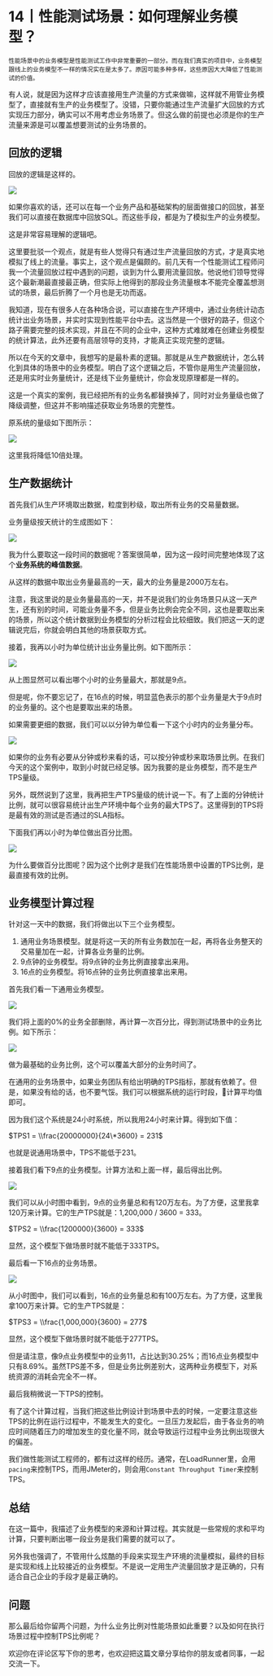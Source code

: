 # 14丨性能测试场景：如何理解业务模型？

    性能场景中的业务模型是性能测试工作中非常重要的一部分。而在我们真实的项目中，业务模型跟线上的业务模型不一样的情况实在是太多了。原因可能多种多样，这些原因大大降低了性能测试的价值。

有人说，就是因为这样才应该直接用生产流量的方式来做嘛，这样就不用管业务模型了，直接就有生产的业务模型了。没错，只要你能通过生产流量扩大回放的方式实现压力部分，确实可以不用考虑业务场景了。但这么做的前提也必须是你的生产流量来源是可以覆盖想要测试的业务场景的。

## 回放的逻辑

回放的逻辑是这样的。

![](https://static001.geekbang.org/resource/image/3a/ce/3a64cf7335ffbc5cec29900354e918ce.jpg)

如果你喜欢的话，还可以在每一个业务产品和基础架构的层面做接口的回放，甚至我们可以直接在数据库中回放SQL。而这些手段，都是为了模拟生产的业务模型。

这是非常容易理解的逻辑吧。

这里要批驳一个观点，就是有些人觉得只有通过生产流量回放的方式，才是真实地 模拟了线上的流量。事实上，这个观点是偏颇的。前几天有一个性能测试工程师问我一个流量回放过程中遇到的问题，谈到为什么要用流量回放。他说他们领导觉得这个最新潮最直接最正确，但实际上他得到的那段业务流量根本不能完全覆盖想测试的场景，最后折腾了一个月也是无功而返。

我知道，现在有很多人在各种场合说，可以直接在生产环境中，通过业务统计动态统计出业务场景，并实时实现到性能平台中去。这当然是一个很好的路子，但这个路子需要完整的技术实现，并且在不同的企业中，这种方式难就难在创建业务模型的统计算法，此外还要有高层领导的支持，才能真正实现完整的逻辑。

所以在今天的文章中，我想写的是最朴素的逻辑。那就是从生产数据统计，怎么转化到具体的场景中的业务模型。明白了这个逻辑之后，不管你是用生产流量回放，还是用实时业务量统计，还是线下业务量统计，你会发现原理都是一样的。

这是一个真实的案例，我已经把所有的业务名都替换掉了，同时对业务量级也做了降级调整，但这并不影响描述获取业务场景的完整性。

原系统的量级如下图所示：

![](https://static001.geekbang.org/resource/image/c2/be/c25bb69556b8f7f409bc620ef42c37be.png)

这里我将降低10倍处理。

## 生产数据统计

首先我们从生产环境取出数据，粒度到秒级，取出所有业务的交易量数据。

业务量级按天统计的生成图如下：

![](https://static001.geekbang.org/resource/image/b1/43/b18ad11f4fb4ed38ff70aaf73d730843.png)

我为什么要取这一段时间的数据呢？答案很简单，因为这一段时间完整地体现了这个**业务系统的峰值数据**。

从这样的数据中取出业务量最高的一天，最大的业务量是2000万左右。

注意，我这里说的是业务量最高的一天，并不是说我们的业务场景只从这一天产生，还有别的时间，可能业务量不多，但是业务比例会完全不同，这也是要取出来的场景，所以这个统计数据到业务模型的分析过程会比较细致。我们把这一天的逻辑说完后，你就会明白其他的场景获取方式。

接着，我再以小时为单位统计出业务量比例。如下图所示：

![](https://static001.geekbang.org/resource/image/48/3a/48a4a0d7b640ce14406f722999c6b63a.png)

从上图显然可以看出哪个小时的业务量最大，那就是9点。

但是呢，你不要忘记了，在16点的时候，明显蓝色表示的那个业务量是大于9点时的业务量的。这个也是要取出来的场景。

如果需要更细的数据，我们可以以分钟为单位看一下这个小时内的业务量分布。

![](https://static001.geekbang.org/resource/image/78/13/78c8b548205520deb627dd033de0cb13.png)

如果你的业务有必要从分钟或秒来看的话，可以按分钟或秒来取场景比例。在我们今天的这个案例中，取到小时就已经足够。因为我要的是业务模型，而不是生产TPS量级。

另外，既然说到了这里，我再把生产TPS量级的统计说一下。有了上面的分钟统计比例，就可以很容易统计出生产环境中每个业务的最大TPS了。这里得到的TPS将是最有效的测试是否通过的SLA指标。

下面我们再以小时为单位做出百分比图。

![](https://static001.geekbang.org/resource/image/8b/4e/8bf4cb8e7a949dd80eff31d9be03004e.png)

为什么要做百分比图呢？因为这个比例才是我们在性能场景中设置的TPS比例，是最直接有效的比例。

## 业务模型计算过程

针对这一天中的数据，我们将做出以下三个业务模型。

1.  通用业务场景模型。就是将这一天的所有业务数加在一起，再将各业务整天的交易量加在一起，计算各业务量的比例。
2.  9点钟的业务模型。将9点钟的业务比例直接拿出来用。
3.  16点的业务模型。将16点钟的业务比例直接拿出来用。

首先我们看一下通用业务模型。

![](https://static001.geekbang.org/resource/image/b0/74/b0aa820312cb9eed421ca3cded00dd74.jpg)

我们将上面的0%的业务全部删除，再计算一次百分比，得到测试场景中的业务比例。如下所示：

![](https://static001.geekbang.org/resource/image/e9/ce/e931d14ca74a7a5674687c1200306ace.png)

做为最基础的业务比例，这个可以覆盖大部分的业务时间了。

在通用的业务场景中，如果业务团队有给出明确的TPS指标，那就有依赖了。但是，如果没有给的话，也不要气馁。我们可以根据系统的运行时段，计算平均值即可。

因为我们这个系统是24小时系统，所以我用24小时来计算。得到如下值：

$TPS1 = \\frac{20000000}{24\*3600} = 231$

也就是说通用场景中，TPS不能低于231。

接着我们看下9点的业务模型。计算方法和上面一样，最后得出比例。

![](https://static001.geekbang.org/resource/image/8f/fe/8f665c118fc36fe62167dcbcc8f8f2fe.png)

我们可以从小时图中看到，9点的业务量总和有120万左右。为了方便，这里我拿120万来计算。它的生产TPS就是：1,200,000 / 3600 = 333。

$TPS2 = \\frac{1200000}{3600} = 333$

显然，这个模型下做场景时就不能低于333TPS。

最后看一下16点的业务场景。

![](https://static001.geekbang.org/resource/image/e3/26/e39e694cd9c0d77d613785dd4de9d426.png)

从小时图中，我们可以看到，16点的业务量总和有100万左右。为了方便，这里我拿100万来计算。它的生产TPS就是：

$TPS3 = \\frac{1,000,000}{3600} = 277$

显然，这个模型下做场景时就不能低于277TPS。

但是请注意，像9点业务模型中的业务11，占比达到30.25%；而16点业务模型中只有8.69%。虽然TPS差不多，但是业务比例差别大，这两种业务模型下，对系统资源的消耗会完全不一样。

最后我稍微说一下TPS的控制。

有了这个计算过程，当我们把这些比例设计到场景中去的时候，一定要注意这些TPS的比例在运行过程中，不能发生大的变化。一旦压力发起后，由于各业务的响应时间随着压力的增加发生的变化量不同，就会导致运行过程中业务比例出现很大的偏差。

我们做性能测试工程师的，都有过这样的经历。通常，在LoadRunner里，会用`pacing`来控制TPS，而用JMeter的，则会用`Constant Throughput Timer`来控制TPS。

## 总结

在这一篇中，我描述了业务模型的来源和计算过程。其实就是一些常规的求和平均计算，只要判断出哪一段业务是我们需要的就可以了。

另外我也强调了，不管用什么炫酷的手段来实现生产环境的流量模拟，最终的目标是实现和线上比较接近的业务模型。不是说一定用生产流量回放才是正确的，只有适合自己企业的手段才是最正确的。

## 问题

那么最后给你留两个问题，为什么业务比例对性能场景如此重要？以及如何在执行场景过程中控制TPS比例呢？

欢迎你在评论区写下你的思考，也欢迎把这篇文章分享给你的朋友或者同事，一起交流一下。
    